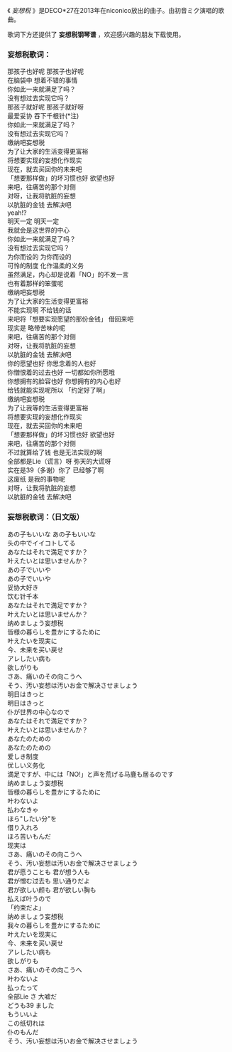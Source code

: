 

《 _妄想税_ 》是DECO*27在2013年在niconico放出的曲子。由初音ミク演唱的歌曲。  
  
歌词下方还提供了 **妄想税钢琴谱** ，欢迎感兴趣的朋友下载使用。

### 妄想税歌词：

那孩子也好呢 那孩子也好呢  
在脑袋中 想着不错的事情  
你如此一来就满足了吗？  
没有想过去实现它吗？  
那孩子就好呢 那孩子就好呀  
最爱妥协 吞下千根针(*注)  
你如此一来就满足了吗？  
没有想过去实现它吗？  
缴纳吧妄想税  
为了让大家的生活变得更富裕  
将想要实现的妄想化作现实  
现在，就去买回你的未来吧  
「想要那样做」的坏习惯也好 欲望也好  
来吧，往痛苦的那个对侧  
对呀，让我将肮脏的妄想  
以肮脏的金钱 去解决吧  
yeah!?  
明天一定 明天一定  
我就会是这世界的中心  
你如此一来就满足了吗？  
没有想过去实现它吗？  
为你而设的 为你而设的  
可怜的制度 化作温柔的义务  
虽然满足，内心却是说着「NO」的不发一言  
也有着那样的笨蛋呢  
缴纳吧妄想税  
为了让大家的生活变得更富裕  
不能实现啊 不给钱的话  
来吧将「想要实现愿望的那份金钱」 借回来吧  
现实是 略带苦味的呢  
来吧，往痛苦的那个对侧  
对呀，让我将肮脏的妄想  
以肮脏的金钱 去解决吧  
你的愿望也好 你思念着的人也好  
你憎恨着的过去也好 一切都如你所愿哦  
你想拥有的脸容也好 你想拥有的内心也好  
给钱就能实现呢所以 「约定好了啊」  
缴纳吧妄想税  
为了让我等的生活变得更富裕  
将想要实现的妄想化作现实  
现在，就去买回你的未来吧  
「想要那样做」的坏习惯也好 欲望也好  
来吧，往痛苦的那个对侧  
不过就算给了钱 也是无法实现的啊  
全部都是Lie（谎言）呀 弥天的大谎呀  
实在是39（多谢）你了 已经够了啊  
这废纸 是我的事物呢  
对呀，让我将肮脏的妄想  
以肮脏的金钱 去解决吧

### 妄想税歌词：（日文版）

あの子もいいな あの子もいいな  
头の中でイイコトしてる  
あなたはそれで満足ですか？  
叶えたいとは思いませんか？  
あの子でいいや  
あの子でいいや  
妥协大好き  
饮む针千本  
あなたはそれで満足ですか？  
叶えたいとは思いませんか？  
纳めましょう妄想税  
皆様の暮らしを豊かにするために  
叶えたいを现実に  
今、未来を买い戻せ  
アレしたい病も  
欲しがりも  
さあ、痛いのその向こうへ  
そう、汚い妄想は汚いお金で解决させましょう  
明日はきっと  
明日はきっと  
仆が世界の中心なので  
あなたはそれで満足ですか？  
叶えたいとは思いませんか？  
あなたのための  
あなたのための  
爱しき制度  
优しい义务化  
満足ですが、中には「NO!」と声を荒げる马鹿も居るのです  
纳めましょう妄想税  
皆様の暮らしを豊かにするために  
叶わないよ  
払わなきゃ  
ほら"したい分"を  
借り入れろ  
ほろ苦いもんだ  
现実は  
さあ、痛いのその向こうへ  
そう、汚い妄想は汚いお金で解决させましょう  
君が愿うことも 君が想う人も  
君が憎む过去も 思い通りだよ  
君が欲しい颜も 君が欲しい胸も  
払えば叶うので  
「约束だよ」  
纳めましょう妄想税  
我々の暮らしを豊かにするために  
叶えたいを现実に  
今、未来を买い戻せ  
アレしたい病も  
欲しがりも  
さあ、痛いのその向こうへ  
叶わないよ  
払ったって  
全部Lie さ 大嘘だ  
どうも39 ました  
もういいよ  
この纸切れは  
仆のもんだ  
そう、汚い妄想は汚いお金で解决させましょう

